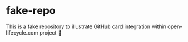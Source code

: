 # fake-repo
This is a fake repository to illustrate GitHub card integration within open-lifecycle.com project :rocket:
